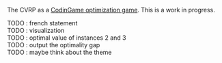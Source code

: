 The CVRP as a [CodinGame optimization game](https://www.codingame.com/contribute/view/89181c43909c21c7172daafc573c881c8d8c2). This is a work in progress.

TODO  : french statement  
TODO  : visualization  
TODO  : optimal value of instances 2 and 3  
TODO  : output the optimality gap  
TODO  : maybe think about the theme  